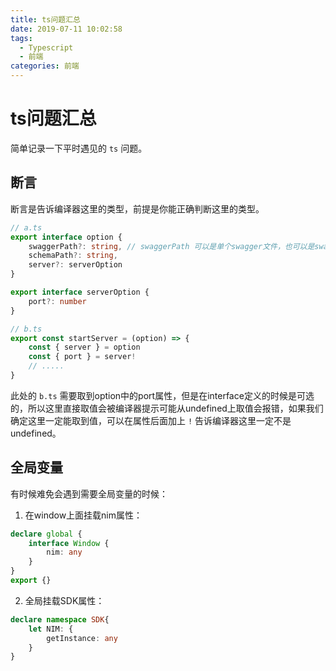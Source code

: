 ```yaml
---
title: ts问题汇总
date: 2019-07-11 10:02:58
tags:
  - Typescript
  - 前端
categories: 前端
---
```


# ts问题汇总

简单记录一下平时遇见的 `ts` 问题。

## 断言

断言是告诉编译器这里的类型，前提是你能正确判断这里的类型。

```typescript
// a.ts
export interface option {
    swaggerPath?: string, // swaggerPath 可以是单个swagger文件，也可以是swagger文件夹，包含多个swagger文件
    schemaPath?: string,
    server?: serverOption
}

export interface serverOption {
    port?: number
}

// b.ts
export const startServer = (option) => {
    const { server } = option
    const { port } = server!
    // .....
}
```

此处的 `b.ts` 需要取到option中的port属性，但是在interface定义的时候是可选的，所以这里直接取值会被编译器提示可能从undefined上取值会报错，如果我们确定这里一定能取到值，可以在属性后面加上 `!` 告诉编译器这里一定不是undefined。

## 全局变量

有时候难免会遇到需要全局变量的时候：

1. 在window上面挂载nim属性：

```typescript
declare global {
    interface Window {
        nim: any
    }
}
export {}
```
2. 全局挂载SDK属性：

```typescript
declare namespace SDK{
    let NIM: {
        getInstance: any
    }
}
```